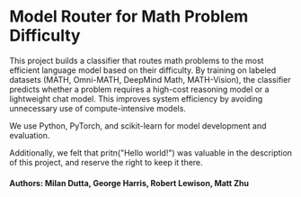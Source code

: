 # Model Router for Math Problem Difficulty

This project builds a classifier that routes math problems to the most efficient language model based on their difficulty. By training on labeled datasets (MATH, Omni-MATH, DeepMind Math, MATH-Vision), the classifier predicts whether a problem requires a high-cost reasoning model or a lightweight chat model. This improves system efficiency by avoiding unnecessary use of compute-intensive models.

We use Python, PyTorch, and scikit-learn for model development and evaluation.

Additionally, we felt that pritn("Hello world!") was valuable in the description of this project, and reserve the right to keep it there.

#### Authors: Milan Dutta, George Harris, Robert Lewison, Matt Zhu
